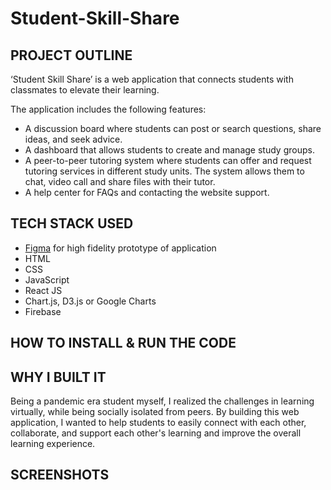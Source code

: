 # Student-Skill-Share

## **PROJECT OUTLINE**
‘Student Skill Share’ is a web application that connects students with classmates to elevate their learning.

The application includes the following features:

* A discussion board where students can post or search questions, share ideas, and seek advice.
* A dashboard that allows students to create and manage study groups.
* A peer-to-peer tutoring system where students can offer and request tutoring services in different study units. The system allows them to chat, video call and share files with their tutor.
* A help center for FAQs and contacting the website support.

## **TECH STACK USED**
* [Figma](https://www.figma.com/proto/p9Ptt14GWkUGJ7iGOsWpxN/Project%3A-Student-Skill-Share?node-id=1703%3A14&scaling=scale-down&page-id=51%3A2&starting-point-node-id=1703%3A14) for high fidelity prototype of application 
* HTML
* CSS
* JavaScript
* React JS 
* Chart.js, D3.js or Google Charts
* Firebase

## **HOW TO INSTALL & RUN THE CODE**

## **WHY I BUILT IT** 
Being a pandemic era student myself, I realized the challenges in learning virtually, while being socially isolated from peers. By building this web application, I wanted to help students to easily connect with each other, collaborate, and support each other's learning and improve the overall learning experience.

## **SCREENSHOTS**
